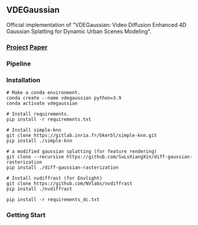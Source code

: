 ## VDEGaussian

Official implementation of "VDEGaussian: Video Diffusion Enhanced 4D Gaussian Splatting for Dynamic Urban Scenes Modeling".

### [Project](https://pulangk97.github.io/VDEGaussian-Project/) [Paper](https://www.arxiv.org/pdf/2508.02129)

### Pipeline

### Installation

```
# Make a conda environment.
conda create --name vdegaussian python=3.9
conda activate vdegaussian

# Install requirements.
pip install -r requirements.txt

# Install simple-knn
git clone https://gitlab.inria.fr/bkerbl/simple-knn.git
pip install ./simple-knn

# a modified gaussian splatting (for feature rendering)
git clone --recursive https://github.com/SuLvXiangXin/diff-gaussian-rasterization
pip install ./diff-gaussian-rasterization

# Install nvdiffrast (for Envlight)
git clone https://github.com/NVlabs/nvdiffrast
pip install ./nvdiffrast

pip install -r requirements_dc.txt

```
### Getting Start


